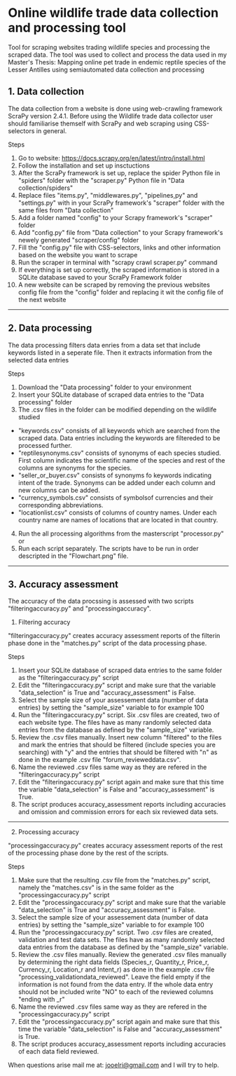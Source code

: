 # Online wildlife trade data collection and processing tool
Tool for scraping websites trading wildlife species and processing the scraped data. The tool was used to collect and process the data used in my Master's Thesis: Mapping online pet trade in endemic reptile species of the Lesser Antilles using semiautomated data collection and processing 

## 1. Data collection

The data collection from a website is done using web-crawling framework ScraPy version 2.4.1. Before using the Wildlife trade data collector user should familiarise themself with ScraPy and web scraping using CSS-selectors in general.

Steps
1. Go to website: https://docs.scrapy.org/en/latest/intro/install.html
2. Follow the installation and set up insctuctions 
3. After the ScraPy framework is set up, replace the spider Python file in "spiders" folder with the "scraper.py" Python file in "Data collection/spiders"
4. Replace files "items.py", "middlewares.py", "pipelines,py" and "settings.py" with in your ScraPy framework's "scraper" folder with the same files from "Data collection"
5. Add a folder named "config" to your Scrapy framework's "scraper" folder
6. Add "config.py" file from "Data collection" to your Scrapy framework's newely generated "scraper/config" folder
7. Fill the "config.py" file with CSS-selectors, links and other information based on the website you want to scrape
8. Run the scraper in terminal with "scrapy crawl scraper.py" command
9. If everything is set up correctly, the scraped information is stored in a SQLite database saved to your ScraPy Framework folder
10. A new website can be scraped by removing the previous websites config file from the "config" folder and replacing it wit the config file of the next website

------------------------------------------------------------------------------------------------------------------------------------------------------------------

## 2. Data processing

The data processing filters data enries from a data set that include keywords listed in a seperate file. Then it extracts information from the selected data entries

Steps
1. Download the "Data processing" folder to your environment
2. Insert your SQLite database of scraped data entries to the "Data processing" folder
3. The .csv files in the folder can be modified depending on the wildlife studied 
  - "keywords.csv" consists of all keywords which are searched from the scraped data. Data entries including the keywords are filtereded to be processed               further.
  - "reptilesynonyms.csv" consists of synonyms of each species studied. First column indicates the scientific name of the species and rest of the columns are         synonyms for the species.
  - "seller_or_buyer.csv" consists of synonyms fo keywords indicating intent of the trade. Synonyms can be added under each column and new columns can be             added.
  - "currency_symbols.csv" consists of symbolsof currencies and their corresponding abbreviations.
  - "locationlist.csv" consists of columns of country names. Under each country name are names of locations that are located in that country.
4. Run the all processing algorithms from the masterscript "processor.py" or
5. Run each script separately. The scripts have to be run in order descripted in the "Flowchart.png" file.

------------------------------------------------------------------------------------------------------------------------------------------------------------------

## 3. Accuracy assessment

The accuracy of the data procssing is assessed with two scripts "filteringaccuracy.py" and "processingaccuracy".

1. Filtering accuracy

"filteringaccuracy.py" creates accuracy assessment reports of the filterin phase done in the "matches.py" script of the data processing phase. 

Steps
1. Insert your SQLite database of scraped data entries to the same folder as the "filteringaccuracy.py" script
2. Edit the "filteringaccuracy.py" script and make sure that the variable "data_selection" is True and "accuracy_assessment" is False.
3. Select the sample size of your assessement data (number of data entries) by setting the "sample_size" variable to for example 100
4. Run the "filteringaccuracy.py" script. Six .csv files are created, two of each website type. The files have as many randomly selected data entries from the database as defined by the "sample_size" variable.
5. Review the .csv files manually. Insert new column "filtered" to the files and mark the entries that should be filtered (include species you are searching) with "y" and the entries that should be filtered with "n" as done in the example .csv file  "forum_revieweddata.csv".  
6. Name the reviewed .csv files same way as they are refered in the "filteringaccuracy.py" script
7. Edit the "filteringaccuracy.py" script again and make sure that this time the variable "data_selection" is False and "accuracy_assessment" is True.
8. The script produces accuracy_assessment reports including accuracies and omission and commission errors for each six reviewed data sets.

-----

2. Processing accuracy

"processingaccuracy.py" creates accuracy assessment reports of the rest of the processing phase done by the rest of the scripts. 

Steps
1. Make sure that the resulting .csv file from the "matches.py" script, namely the "matches.csv" is in the same folder as the "processingaccuracy.py" script
2. Edit the "processingaccuracy.py" script and make sure that the variable "data_selection" is True and "accuracy_assessment" is False.
3. Select the sample size of your assessement data (number of data entries) by setting the "sample_size" variable to for example 100
4. Run the "processingaccuracy.py" script. Two .csv files are created, validation and test data sets. The files have as many randomly selected data entries from the database as defined by the "sample_size" variable.
5. Review the .csv files manually. Review the generated .csv files manually by determining the right data fields (Species_r, Quantity_r, Price_r, Currency_r, Location_r and Intent_r) as done in the example .csv file "processing_validationdata_reviewed". Leave the field empty if the information is not found from the data entry. If the whole data entry should not be included write "NO" to each of the reviewed columns "ending with _r"
6. Name the reviewed .csv files same way as they are refered in the "processingaccuracy.py" script
7. Edit the "processingaccuracy.py" script again and make sure that this time the variable "data_selection" is False and "accuracy_assessment" is True.
8. The script produces accuracy_assessment reports including accuracies of each data field reviewed. 

When questions arise mail me at: jooelri@gmail.com and I will try to help.
